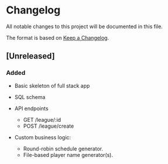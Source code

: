 # Changelog
All notable changes to this project will be documented in this file.

The format is based on [Keep a Changelog](https://keepachangelog.com/en/1.0.0/).

## [Unreleased]

### Added
- Basic skeleton of full stack app

- SQL schema
- API endpoints
	- GET /league/:id
	- POST /league/create

- Custom business logic:
	- Round-robin schedule generator.
	- File-based player name generator(s).
